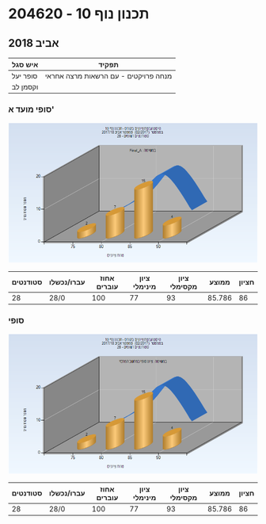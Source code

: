 # 204620 - תכנון נוף 10

## אביב 2018

| איש סגל | תפקיד |
| ---- | ---- |
| סופר יעל | מנחה פרויקטים  - עם הרשאות מרצה אחראי |
| וקסמן לב |  |

### סופי מועד א'

![201702 Final_A](201702/Final_A.png)

| סטודנטים | עברו/נכשלו | אחוז עוברים | ציון מינימלי | ציון מקסימלי | ממוצע | חציון |
| ---- | ---- | ---- | ---- | ---- | ---- | ---- |
| 28 | 28/0 | 100 | 77 | 93 | 85.786 | 86 |

### סופי

![201702 Finals](201702/Finals.png)

| סטודנטים | עברו/נכשלו | אחוז עוברים | ציון מינימלי | ציון מקסימלי | ממוצע | חציון |
| ---- | ---- | ---- | ---- | ---- | ---- | ---- |
| 28 | 28/0 | 100 | 77 | 93 | 85.786 | 86 |

